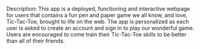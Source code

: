 Description: This app is a deployed, functioning and interactive webpage for users that contains a fun pen and paper game we all know, and love, Tic-Tac-Toe, brought to life on the web. The app is personalized as each user is asked to create an account and sign in to play our wonderful game. Users are encouraged to come train their Tic-Tac-Toe skills to be better than all of their friends. 